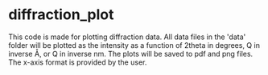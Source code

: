 # diffraction_plot
This code is made for plotting diffraction data. All data files in the 'data'
folder will be plotted as the intensity as a function of 2theta in degrees, Q in
inverse Å, or Q in inverse nm. The plots will be saved to pdf and png files. The
x-axis format is provided by the user.
